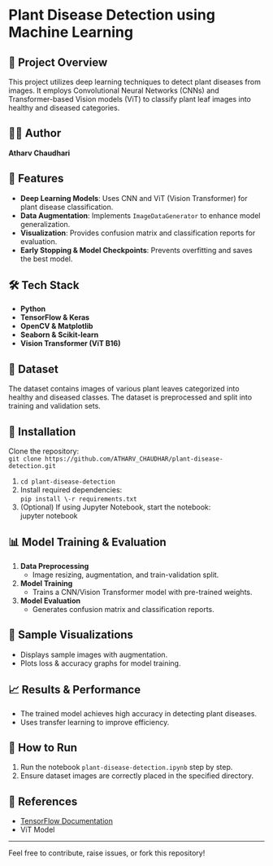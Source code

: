 # **Plant Disease Detection using Machine Learning**

## **📌 Project Overview**

This project utilizes deep learning techniques to detect plant diseases from images. It employs Convolutional Neural Networks (CNNs) and Transformer-based Vision models (ViT) to classify plant leaf images into healthy and diseased categories.

## **👨‍💻 Author**

**Atharv Chaudhari**

## **🚀 Features**

* **Deep Learning Models**: Uses CNN and ViT (Vision Transformer) for plant disease classification.  
* **Data Augmentation**: Implements `ImageDataGenerator` to enhance model generalization.  
* **Visualization**: Provides confusion matrix and classification reports for evaluation.  
* **Early Stopping & Model Checkpoints**: Prevents overfitting and saves the best model.

## **🛠️ Tech Stack**

* **Python**  
* **TensorFlow & Keras**  
* **OpenCV & Matplotlib**  
* **Seaborn & Scikit-learn**  
* **Vision Transformer (ViT B16)**

## **📂 Dataset**

The dataset contains images of various plant leaves categorized into healthy and diseased classes. The dataset is preprocessed and split into training and validation sets.

## **🔧 Installation**

Clone the repository:  
```git clone https://github.com/ATHARV_CHAUDHAR/plant-disease-detection.git```

1. ```cd plant-disease-detection```  
2. Install required dependencies:  
   ```pip install \-r requirements.txt```  
3. (Optional) If using Jupyter Notebook, start the notebook:  
   jupyter notebook

## **📊 Model Training & Evaluation**

1. **Data Preprocessing**  
   * Image resizing, augmentation, and train-validation split.  
2. **Model Training**  
   * Trains a CNN/Vision Transformer model with pre-trained weights.  
3. **Model Evaluation**  
   * Generates confusion matrix and classification reports.

## **📸 Sample Visualizations**

* Displays sample images with augmentation.  
* Plots loss & accuracy graphs for model training.

## **📈 Results & Performance**

* The trained model achieves high accuracy in detecting plant diseases.  
* Uses transfer learning to improve efficiency.

## **🤖 How to Run**

1. Run the notebook `plant-disease-detection.ipynb` step by step.  
2. Ensure dataset images are correctly placed in the specified directory.

## **🔗 References**

* [TensorFlow Documentation](https://www.tensorflow.org/)  
* ViT Model

---

Feel free to contribute, raise issues, or fork this repository\!

